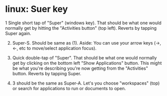 # linux: Suer key

1 Single short tap of "Super" (windows key). That should be what one would normally get by hitting the "Activities button" (top left). Reverts by tapping Super again.

2. Super-S. Should be same as (1). Aside: You can use your arrow keys (->, <-, etc to move/select application focus).

3. Quick double-tap of "Super". That should be what one would normally get by clicking on the bottom left "Show Applications" button. This might be what you're describing you're now getting from the "Activities" button. Reverts by tapping Super.

4. 3 should be the same as Super-A. Let's you choose "workspaces" (top) or search for applications to run or documents to open.
